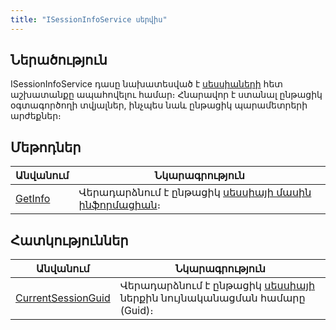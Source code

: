 ```yaml
---
title: "ISessionInfoService սերվիս"
---
```


## Ներածություն

ISessionInfoService դասը նախատեսված է [սեսսիաների](../types/SessionInfo.md) հետ աշխատանքը ապահովելու համար։
Հնարավոր է ստանալ ընթացիկ օգտագործողի տվյալներ, ինչպես նաև ընթացիկ պարամետրերի արժեքներ։

<!-- ## Հատկություններ

### CurrentSessionGuid

```c#
public string CurrentSessionGuid { get }
```

Վերադարձնում է ընթացիկ [սեսսիայի](../types/SessionInfo.md) ներքին նույնականացման համարը (Guid): -->

## Մեթոդներ

| Անվանում | Նկարագրություն |
|----------|----------------|
| [GetInfo](ISessionInfoService/GetInfo.md) | Վերադարձնում է ընթացիկ [սեսսիայի մասին ինֆորմացիան](../types/SessionInfo.md)։ |

## Հատկություններ

| Անվանում | Նկարագրություն |
|----------|----------------|
| [CurrentSessionGuid](ISessionInfoService/CurrentSessionGuid.md) | Վերադարձնում է ընթացիկ [սեսսիայի](../types/SessionInfo.md) ներքին նույնականացման համարը (Guid)։ |

<!-- ##

## Մեթոդներ

| Անվանում | Նկարագրություն |
|----------|----------------|
| [CurrentSessionGuid](ISessionInfoService/CurrentSessionGuid.md) | Ավելացնում է նոր [սեսսիա](../types/SessionInfo.md) տվյալների պահոցի `SESSIONINFO` աղյուսակում և քեշում։ |
| [Delete](ISessionInfoService/Delete.md) | Հեռացնում է ընթացիկ [սեսսիան](../types/SessionInfo.md) տվյալների պահոցի `SESSIONINFO` աղյուսակից և քեշից։ |
| [DeleteExpirations](ISessionInfoService/DeleteExpirations.md) | Հեռացնում է բոլոր ժամկետանց սեսսիաները տվյալների պահոցի `SESSIONINFO` աղյուսակից և քեշից։ |
| [GetInfo](ISessionInfoService/GetInfo.md) | Վերադարձնում է ընթացիկ [սեսսիայի մասին ինֆորմացիան](../types/SessionInfo.md)։ |
| [GetInfos](ISessionInfoService/GetInfos.md) | Վերադարձնում է տվյալների պահոցի `SESSIONINFO` աղյուսակում պահված բոլոր [սեսսիաների մասին ինֆորմացիան](../types/SessionInfo.md) և ավելացնում քեշում։ |
| [Update](ISessionInfoService/Update.md) | Թարմացնում է ընթացիկ սեսսիայի ինֆորմացիան։ |

### Add

```c#
public Task Add(SessionInfo sessionInfo)
```

Ավելացնում է նոր [սեսսիա](../../types/SessionInfo.md) տվյալների պահոցի `SESSIONINFO` աղյուսակում և քեշում։

Նոր սեսսիա ավտոմատ կերպով բացվում է ծրագիր մուտք գործելիս։

**Պարամետրեր**

* `sessionInfo` - Ավելացվող [սեսսիայի ինֆորմացիան](../../types/SessionInfo.md)։

### Delete

```c#
public Task Delete()
```

Հեռացնում է ընթացիկ [սեսսիան](../../types/SessionInfo.md) տվյալների պահոցի `SESSIONINFO` աղյուսակից և քեշից։

Ընթացիկ սեսսիան ավտոմատ կերպով հեռացվում է ծրագրից դուրս գալուց։

### DeleteExpirations

```c#
public Task<List<string>> DeleteExpirations()
```

Հեռացնում է բոլոր ժամկետանց սեսսիաները տվյալների պահոցի `SESSIONINFO` աղյուսակից և քեշից։

Վերադարձնում է հեռացված [սեսսիաների](../../types/SessionInfo.md) ներքին նույնականացման համարների (Guid-ների) ցուցակը։ 

### GetInfos

```c#
public List<SessionInfo> GetInfos()
```

Վերադարձնում է տվյալների պահոցի `SESSIONINFO` աղյուսակում պահված բոլոր [սեսսիաների մասին ինֆորմացիան](../../types/SessionInfo.md) և ավելացնում քեշում։

### GetInfo

```c#
public SessionInfo GetInfo(string sessionGuid)
```

Վերադարձնում է նշված ներքին նույնականացման համարով [սեսսիայի մասին ինֆորմացիան](../../types/SessionInfo.md) քեշից։

Քեշում բացակայության դեպքում բեռնում է սեսսիայի մասին ինֆորմացիան տվյալների պահոցի `SESSIONINFO` աղյուսակից և ավելացնում քեշում։

**Պարամետրեր**

* `sessionGuid` - Սեսսիայի ներքին նույնականացման համարը (Guid)։

### Update

```c#
public Task Update(SessionInfoModel sessionInfo)
```

Թարմացնում է ընթացիկ սեսսիայի ինֆորմացիան։

**Պարամետրեր**

* `sessionInfo` - Թարմացումը պարունակող ինֆորմացիան։
-->
